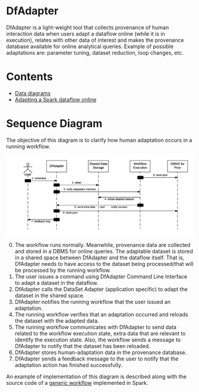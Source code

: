 # DfAdapter

DfAdapter is a light-weight tool that collects provenance of human interaction data when users adapt a dataflow online (while it is in execution), relates with other data of interest and makes the provenance database available for online analytical queries.  Example of possible adaptations are: parameter tuning, dataset reduction, loop changes, etc.

# Contents

- [Data diagrams](diagrams)   
- [Adapting a Spark dataflow online](generic_dataflow)

# Sequence Diagram

The objective of this diagram is to clarify how human adaptation occurs in a running workflow.

![Sequence Diagram](https://raw.githubusercontent.com/hpcdb/DfAdapter/master/diagrams/seq-diagram.png)

0. The workflow runs normally. Meanwhile, provenance data are collected and stored in a DBMS for online queries. The adaptable dataset is stored in a shared space between DfAdapter and the dataflow itself. That is, DfAdapter needs to have access to the dataset being processed/that will be processed by the running workflow.
1. The user issues a command using DfAdapter Command Line Interface to adapt a dataset in the dataflow.
2. DfAdapter calls the DataSet Adapter (application specific) to adapt the dataset in the shared space.
3. DfAdapter notifies the running workflow that the user issued an adaptation.
4. The running workflow verifies that an adaptation occurred and reloads the dataset with the adapted data.
5. The running workflow communicates with DfAdapter to send data related to the workflow execution state, extra data that are relevant to identify the execution state. Also, the workflow sends a  message to DfAdapter to notify that the dataset has been reloaded.
6. DfAdapter stores human-adaptation data in the provenance database.
7. DfAdapter sends a feedback message to the user to notify that the adaptation action has finished successfully.

An example of implementation of this diagram is described along with the source code of a [generic workflow](generic_dataflow/README.md#functioning) implemented in Spark.
